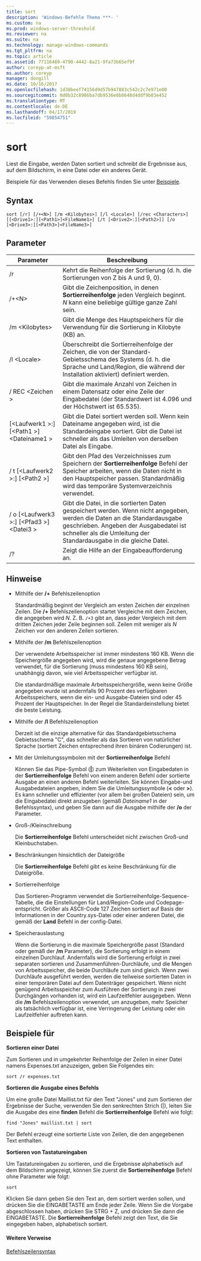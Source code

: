 ```yaml
---
title: sort
description: 'Windows-Befehle Thema ***- '
ms.custom: na
ms.prod: windows-server-threshold
ms.reviewer: na
ms.suite: na
ms.technology: manage-windows-commands
ms.tgt_pltfrm: na
ms.topic: article
ms.assetid: 77116469-4790-4442-8a21-9fa73b65ef9f
author: coreyp-at-msft
ms.author: coreyp
manager: dongill
ms.date: 10/16/2017
ms.openlocfilehash: 1d38beef74156d9d57b947883c542c2c7e971e00
ms.sourcegitcommit: 0d0b32c8986ba7db9536e0b8648d4ddf9b03e452
ms.translationtype: MT
ms.contentlocale: de-DE
ms.lasthandoff: 04/17/2019
ms.locfileid: "59854751"
---
```

# <a name="sort"></a>sort



Liest die Eingabe, werden Daten sortiert und schreibt die Ergebnisse aus, auf dem Bildschirm, in eine Datei oder ein anderes Gerät.

Beispiele für das Verwenden dieses Befehls finden Sie unter [Beispiele](#BKMK_examples).

## <a name="syntax"></a>Syntax

```
sort [/r] [/+<N>] [/m <Kilobytes>] [/l <Locale>] [/rec <Characters>] [[<Drive1>:][<Path1>]<FileName1>] [/t [<Drive2>:][<Path2>]] [/o [<Drive3>:][<Path3>]<FileName3>]
```

## <a name="parameters"></a>Parameter

|Parameter|Beschreibung|
|---------|-----------|
|/r|Kehrt die Reihenfolge der Sortierung (d. h. die Sortierungen von Z bis A und 9, 0).|
|/+\<N>|Gibt die Zeichenposition, in denen **Sortierreihenfolge** jeden Vergleich beginnt. *N* kann eine beliebige gültige ganze Zahl sein.|
|/m \<Kilobytes>|Gibt die Menge des Hauptspeichers für die Verwendung für die Sortierung in Kilobyte (KB) an.|
|/l \<Locale>|Überschreibt die Sortierreihenfolge der Zeichen, die von der Standard-Gebietsschema des Systems (d. h. die Sprache und Land/Region, die während der Installation aktiviert) definiert werden.|
|/ REC \<Zeichen >|Gibt die maximale Anzahl von Zeichen in einem Datensatz oder eine Zeile der Eingabedatei (der Standardwert ist 4.096 und der Höchstwert ist 65.535).|
|[\<Laufwerk1 >:] [\<Path1 >]\<Dateiname1 >|Gibt die Datei sortiert werden soll. Wenn kein Dateiname angegeben wird, ist die Standardeingabe sortiert. Gibt die Datei ist schneller als das Umleiten von derselben Datei als Eingabe.|
|/ t [\<Laufwerk2 >:] [\<Path2 >]|Gibt den Pfad des Verzeichnisses zum Speichern der **Sortierreihenfolge** Befehl der Speicher arbeiten, wenn die Daten nicht in den Hauptspeicher passen. Standardmäßig wird das temporäre Systemverzeichnis verwendet.|
|/ o [\<Laufwerk3 >:] [\<Pfad3 >]\<Datei3 >|Gibt die Datei, in die sortierten Daten gespeichert werden. Wenn nicht angegeben, werden die Daten an die Standardausgabe geschrieben. Angeben der Ausgabedatei ist schneller als die Umleitung der Standardausgabe in die gleiche Datei.|
|/?|Zeigt die Hilfe an der Eingabeaufforderung an.|

## <a name="remarks"></a>Hinweise

-   Mithilfe der **/+** Befehlszeilenoption

    Standardmäßig beginnt der Vergleich am ersten Zeichen der einzelnen Zeilen. Die **/+** Befehlszeilenoption startet Vergleiche mit dem Zeichen, die angegeben wird *N*. Z. B. `/+3` gibt an, dass jeder Vergleich mit dem dritten Zeichen jeder Zeile beginnen soll. Zeilen mit weniger als *N* Zeichen vor den anderen Zeilen sortieren.
-   Mithilfe der **/m** Befehlszeilenoption

    Der verwendete Arbeitsspeicher ist immer mindestens 160 KB. Wenn die Speichergröße angegeben wird, wird die genaue angegebene Betrag verwendet, für die Sortierung (muss mindestens 160 KB sein), unabhängig davon, wie viel Arbeitsspeicher verfügbar ist.

    Die standardmäßige maximale Arbeitsspeichergröße, wenn keine Größe angegeben wurde ist andernfalls 90 Prozent des verfügbaren Arbeitsspeichers, wenn die ein- und Ausgabe-Dateien sind oder 45 Prozent der Hauptspeicher. In der Regel die Standardeinstellung bietet die beste Leistung.
-   Mithilfe der **/l** Befehlszeilenoption

    Derzeit ist die einzige alternative für das Standardgebietsschema Gebietsschema "C", das schneller als das Sortieren von natürlicher Sprache (sortiert Zeichen entsprechend ihren binären Codierungen) ist.
-   Mit der Umleitungssymbolen mit der **Sortierreihenfolge** Befehl

    Können Sie das Pipe-Symbol (**|**) zum Weiterleiten von Eingabedaten in der **Sortierreihenfolge** Befehl von einem anderen Befehl oder sortierte Ausgabe an einen anderen Befehl weiterleiten. Sie können Eingabe-und Ausgabedateien angeben, indem Sie die Umleitungssymbole (**<** oder **>**). Es kann schneller und effizienter (vor allem bei großen Dateien) sein, um die Eingabedatei direkt anzugeben (gemäß *Dateiname1* in der Befehlssyntax), und geben Sie dann auf die Ausgabe mithilfe der **/o** der Parameter.
-   Groß-/Kleinschreibung

    Die **Sortierreihenfolge** Befehl unterscheidet nicht zwischen Groß-und Kleinbuchstaben.
-   Beschränkungen hinsichtlich der Dateigröße

    Die **Sortierreihenfolge** Befehl gibt es keine Beschränkung für die Dateigröße.
-   Sortierreihenfolge

    Das Sortieren-Programm verwendet die Sortierreihenfolge-Sequence-Tabelle, die die Einstellungen für Land/Region-Code und Codepage-entspricht. Größer als ASCII-Code 127 Zeichen sortiert auf Basis der Informationen in der Country.sys-Datei oder einer anderen Datei, die gemäß der **Land** Befehl in der config-Datei.
-   Speicherauslastung

    Wenn die Sortierung in die maximale Speichergröße passt (Standard oder gemäß der **/m** Parameter), die Sortierung erfolgt in einem einzelnen Durchlauf. Andernfalls wird die Sortierung erfolgt in zwei separaten sortieren und Zusammenführen-Durchläufe, und die Mengen von Arbeitsspeicher, die beide Durchläufe zum sind gleich. Wenn zwei Durchläufe ausgeführt werden, werden die teilweise sortierten Daten in einer temporären Datei auf dem Datenträger gespeichert. Wenn nicht genügend Arbeitsspeicher zum Ausführen der Sortierung in zwei Durchgängen vorhanden ist, wird ein Laufzeitfehler ausgegeben. Wenn die **/m** Befehlszeilenoption verwendet, um anzugeben, mehr Speicher als tatsächlich verfügbar ist, eine Verringerung der Leistung oder ein Laufzeitfehler auftreten kann.

## <a name="BKMK_examples"></a>Beispiele für

**Sortieren einer Datei**

Zum Sortieren und in umgekehrter Reihenfolge der Zeilen in einer Datei namens Expenses.txt anzuzeigen, geben Sie Folgendes ein:

`sort /r expenses.txt`

**Sortieren die Ausgabe eines Befehls**

Um eine große Datei Maillist.txt für den Text "Jones" und zum Sortieren der Ergebnisse der Suche, verwenden Sie den senkrechten Strich (|), leiten Sie die Ausgabe des eine **finden** Befehl die **Sortierreihenfolge** Befehl wie folgt:

`find "Jones" maillist.txt | sort`

Der Befehl erzeugt eine sortierte Liste von Zeilen, die den angegebenen Text enthalten.

**Sortieren von Tastatureingaben**

Um Tastatureingaben zu sortieren, und die Ergebnisse alphabetisch auf dem Bildschirm angezeigt, können Sie zuerst die **Sortierreihenfolge** Befehl ohne Parameter wie folgt:

`sort`

Klicken Sie dann geben Sie den Text an, dem sortiert werden sollen, und drücken Sie die EINGABETASTE am Ende jeder Zeile. Wenn Sie die Vorgabe abgeschlossen haben, drücken Sie STRG + Z, und drücken Sie dann die EINGABETASTE. Die **Sortierreihenfolge** Befehl zeigt den Text, die Sie eingegeben haben, alphabetisch sortiert.

#### <a name="additional-references"></a>Weitere Verweise

[Befehlszeilensyntax](command-line-syntax-key.md)